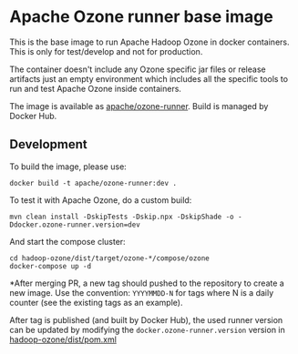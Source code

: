 <!--
  Licensed to the Apache Software Foundation (ASF) under one or more
  contributor license agreements.  See the NOTICE file distributed with
  this work for additional information regarding copyright ownership.
  The ASF licenses this file to You under the Apache License, Version 2.0
  (the "License"); you may not use this file except in compliance with
  the License.  You may obtain a copy of the License at

      http://www.apache.org/licenses/LICENSE-2.0

  Unless required by applicable law or agreed to in writing, software
  distributed under the License is distributed on an "AS IS" BASIS,
  WITHOUT WARRANTIES OR CONDITIONS OF ANY KIND, either express or implied.
  See the License for the specific language governing permissions and
  limitations under the License.
-->

# Apache Ozone **runner** base image

This is the base image to run Apache Hadoop Ozone in docker containers. This is only for test/develop and not for production.

The container doesn't include any Ozone specific jar files or release artifacts just an empty environment which includes all the specific tools to run and test Apache Ozone inside containers.

The image is available as [apache/ozone-runner](https://hub.docker.com/r/apache/ozone-runner). Build is managed by Docker Hub.

## Development

To build the image, please use:

```
docker build -t apache/ozone-runner:dev .
```

To test it with Apache Ozone, do a custom build:

```
mvn clean install -DskipTests -Dskip.npx -DskipShade -o -Ddocker.ozone-runner.version=dev
```

And start the compose cluster:

```
cd hadoop-ozone/dist/target/ozone-*/compose/ozone
docker-compose up -d
```

*After merging PR, a new tag should pushed to the repository to create a new image. Use the convention: `YYYYMMDD-N` for tags where N is a daily counter (see the existing tags as an example).

After tag is published (and built by Docker Hub), the used runner version can be updated by modifying the `docker.ozone-runner.version` version in [hadoop-ozone/dist/pom.xml](https://github.com/apache/ozone/blob/master/hadoop-ozone/dist/pom.xml)
